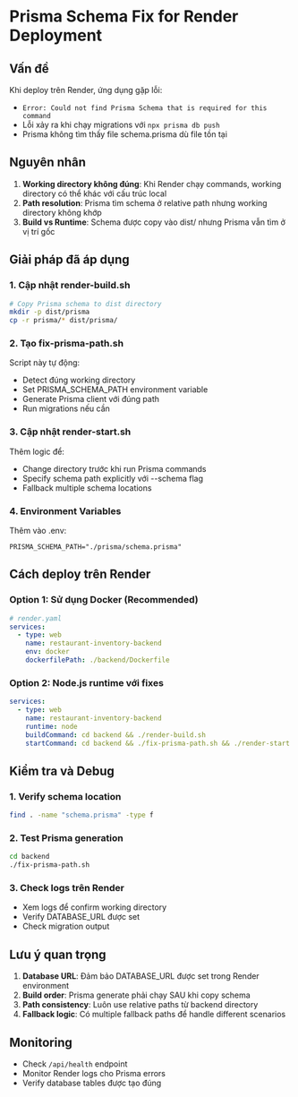 # Prisma Schema Fix for Render Deployment

## Vấn đề
Khi deploy trên Render, ứng dụng gặp lỗi:
- `Error: Could not find Prisma Schema that is required for this command`
- Lỗi xảy ra khi chạy migrations với `npx prisma db push`
- Prisma không tìm thấy file schema.prisma dù file tồn tại

## Nguyên nhân
1. **Working directory không đúng**: Khi Render chạy commands, working directory có thể khác với cấu trúc local
2. **Path resolution**: Prisma tìm schema ở relative path nhưng working directory không khớp
3. **Build vs Runtime**: Schema được copy vào dist/ nhưng Prisma vẫn tìm ở vị trí gốc

## Giải pháp đã áp dụng

### 1. Cập nhật render-build.sh
```bash
# Copy Prisma schema to dist directory
mkdir -p dist/prisma
cp -r prisma/* dist/prisma/
```

### 2. Tạo fix-prisma-path.sh
Script này tự động:
- Detect đúng working directory
- Set PRISMA_SCHEMA_PATH environment variable
- Generate Prisma client với đúng path
- Run migrations nếu cần

### 3. Cập nhật render-start.sh
Thêm logic để:
- Change directory trước khi run Prisma commands
- Specify schema path explicitly với --schema flag
- Fallback multiple schema locations

### 4. Environment Variables
Thêm vào .env:
```
PRISMA_SCHEMA_PATH="./prisma/schema.prisma"
```

## Cách deploy trên Render

### Option 1: Sử dụng Docker (Recommended)
```yaml
# render.yaml
services:
  - type: web
    name: restaurant-inventory-backend
    env: docker
    dockerfilePath: ./backend/Dockerfile
```

### Option 2: Node.js runtime với fixes
```yaml
services:
  - type: web
    name: restaurant-inventory-backend
    runtime: node
    buildCommand: cd backend && ./render-build.sh
    startCommand: cd backend && ./fix-prisma-path.sh && ./render-start.sh
```

## Kiểm tra và Debug

### 1. Verify schema location
```bash
find . -name "schema.prisma" -type f
```

### 2. Test Prisma generation
```bash
cd backend
./fix-prisma-path.sh
```

### 3. Check logs trên Render
- Xem logs để confirm working directory
- Verify DATABASE_URL được set
- Check migration output

## Lưu ý quan trọng
1. **Database URL**: Đảm bảo DATABASE_URL được set trong Render environment
2. **Build order**: Prisma generate phải chạy SAU khi copy schema
3. **Path consistency**: Luôn use relative paths từ backend directory
4. **Fallback logic**: Có multiple fallback paths để handle different scenarios

## Monitoring
- Check `/api/health` endpoint
- Monitor Render logs cho Prisma errors
- Verify database tables được tạo đúng